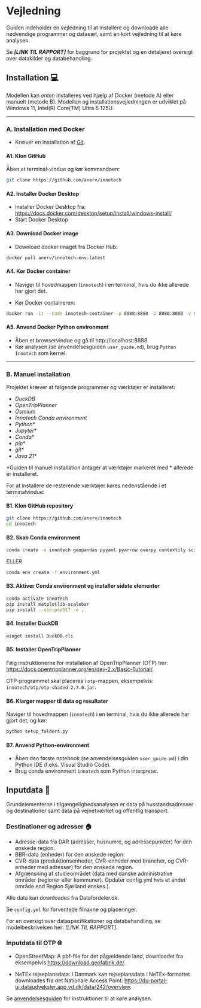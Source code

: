 # Vejledning

Guiden indeholder en vejledning til at installere og downloade alle nødvendige programmer og datasæt, samt en kort vejledning til at køre analysen. 

Se ***[LINK TIL RAPPORT]*** for baggrund for projektet og en detaljeret oversigt over datakilder og databehandling.

## Installation :computer:

Modellen kan *enten* installeres ved hjælp af Docker (metode A) eller manuelt (metode B).
Modellen og installationsvejledningen er udviklet på Windows 11, Intel(R) Core(TM) Ultra 5 125U.

***


### A. Installation med Docker

* Kræver en installation af [Git](https://git-scm.com/downloads).

#### A1. Klon GitHub 

Åben et terminal-vindue og kør kommandoen:

````bash
git clone https://github.com/anerv/innotech
````

#### A2. Installer Docker Desktop

* Installer Docker Desktop fra: https://docs.docker.com/desktop/setup/install/windows-install/
* Start Docker Desktop

#### A3. Download Docker image

* Download docker imaget fra Docker Hub:

```bash
docker pull anerv/innotech-env:latest
```

#### A4. Kør Docker container

* Naviger til hovedmappen (``innotech``) i en terminal, hvis du ikke allerede har gjort det.

* Kør Docker containeren:

```bash
docker run -it --name innotech-container -p 8888:8888 -p 8080:8080 -v ${PWD}:/home/jovyan/work anerv/innotech-env:latest
```

#### A5. Anvend Docker Python environment

* Åben et browservindue og gå til http://localhost:8888
* Kør analysen (se anvendelsesguiden ``user_guide.md``), brug ``Python Innotech`` som kernel.



***

### B. Manuel installation

Projektet kræver at følgende programmer og værktøjer er installeret:

- *DuckDB*
- *OpenTripPlanner*
- *Osmium*
- *Innotech Conda environment*
- *Python**
- *Jupyter**
- *Conda**
- *pip**
- *git**
- *Java 21**

*Guiden til manuel installation antager at værktøjer markeret med * allerede er installeret.

For at installere de resterende værktøjer køres nedenstående i et terminalvindue:

#### B1. Klon GitHub repository

````bash
git clone https://github.com/anerv/innotech
cd innotech
````

#### B2. Skab Conda environment
```bash
conda create -n innotech geopandas pyyaml pyarrow overpy contextily scikit-learn h3-py python-duckdb ipykernel osmium-tool
```

*ELLER*

```bash
conda env create -f environment.yml
```

#### B3. Aktiver Conda environment og installer sidste elementer
````bash
conda activate innotech
pip install matplotlib-scalebar
pip install --use-pep517 -e .
````

#### B4. Installer DuckDB
````bash
winget install DuckDB.cli
````

#### B5. Installer OpenTripPlanner

Følg instruktionerne for installation af OpenTripPlanner (OTP) her: https://docs.opentripplanner.org/en/dev-2.x/Basic-Tutorial/.

OTP-programmet skal placeres i ``otp``-mappen, eksempelvis:
``innotech/otp/otp-shaded-2.7.0.jar``.

#### B6. Klargør mapper til data og resultater

Naviger til hovedmappen (``innotech``) i en terminal, hvis du ikke allerede har gjort det, og kør:

````bash
python setup_folders.py
````

#### B7. Anvend Python-environment

* Åben den første notebook (se anvendelsesguiden ``user_guide.md``) i din Python IDE (f.eks. Visual Studio Code).
* Brug conda environment ``innotech`` som Python interpreter.



## Inputdata :file_folder:

Grundelementerne i tilgængelighedsanalysen er data på husstandsadresser og destinationer samt data på vejnetværket og offentlig transport.

### Destinationer og adresser :house:

- Adresse-data fra DAR (adresser, husnumre, og adressepunkter) for den ønskede region.
- BBR-data (enheder) for den ønskede region: 
- CVR-data (produktionsenheder, CVR-enheder med brancher, og CVR-enheder med adresser) for den ønskede region.
- Afgrænsning af studieområdet (data med danske administrative områder (regioner eller kommuner). Opdater config.yml hvis et andet område end Region Sjælland ønskes.). 

Alle data kan downloades fra Datafordeler.dk.

Se ``config.yml`` for forventede filnavne og placeringer.

For en oversigt over dataspecifikationer og databehandling, se modelbeskrivelsen her: *[LINK TIL RAPPORT]*.


### Inputdata til OTP :globe_with_meridians:

- OpenStreetMap: A pbf-file for det pågældende land, downloadet fra eksempelvis https://download.geofabrik.de/.

- NeTEx rejseplansdata: I Danmark kan rejseplansdata i NeTEx-formattet downloades fra det Nationale Access Point: https://du-portal-ui.dataudveksler.app.vd.dk/data/242/overview.


Se [anvendelsesguiden](user_guide.md) for instruktioner til at køre analysen.

